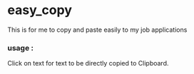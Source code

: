# easy_copy
This is for me to copy and paste easily to my job applications 
### usage :
Click on text for text to be directly copied to Clipboard. 


